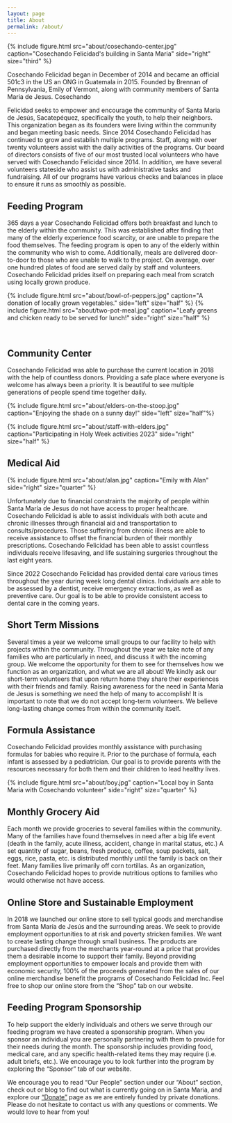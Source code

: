 ```yaml
---
layout: page
title: About
permalink: /about/
---
```


{% include figure.html src="about/cosechando-center.jpg" caption="Cosechando Felicidad's building in Santa Maria" side="right" size="third" %}

Cosechando Felicidad began in December of 2014 and became an official 501c3 in the US an ONG in Guatemala in 2015. Founded by Brennan of Pennsylvania, Emily of Vermont, along with community members of Santa Maria de Jesus. Cosechando

Felicidad seeks to empower and encourage the community of Santa Maria de Jesús, Sacatepéquez, specifically the youth, to help their neighbors. This organization began as its founders were living within the community and began meeting basic needs. Since 2014 Cosechando Felicidad has continued to grow and establish multiple programs. Staff, along with over twenty volunteers assist with the daily activities of the programs. Our board of directors consists of five of our most trusted local volunteers who have served with Cosechando Felicidad since 2014. In addition, we have several volunteers stateside who assist us with administrative tasks and fundraising. All of our programs have various checks and balances in place to ensure it runs as smoothly as possible.

## Feeding Program

365 days a year Cosechando Felicidad offers both breakfast and lunch to the elderly within the community. This was established after finding that many of the elderly experience food scarcity, or are unable to prepare the food themselves. The feeding program is open to any of the elderly within the community who wish to come. Additionally, meals are delivered door-to-door to those who are unable to walk to the project. On average, over one hundred plates of food are served daily by staff and volunteers. Cosechando Felicidad prides itself on preparing each meal from scratch using locally grown produce.

{% include figure.html src="about/bowl-of-peppers.jpg" caption="A donation of locally grown vegetables." side="left" size="half" %}
{% include figure.html src="about/two-pot-meal.jpg" caption="Leafy greens and chicken ready to be served for lunch!" side="right" size="half" %}

&nbsp;

## Community Center

Cosechando Felicidad was able to purchase the current location in 2018 with the help of countless donors. Providing a safe place where everyone is welcome has always been a priority. It is beautiful to see multiple generations of people spend time together daily.

<div id="about-photos">

{% include figure.html src="about/elders-on-the-stoop.jpg" caption="Enjoying the shade on a sunny day!" side="left" size="half"%}

{% include figure.html src="about/staff-with-elders.jpg" caption="Participating in Holy Week activities 2023" side="right" size="half" %}

</div>

## Medical Aid

{% include figure.html src="about/alan.jpg" caption="Emily with Alan" side="right" size="quarter" %}

Unfortunately due to financial constraints the majority of people within Santa María de Jesus do not have access to proper healthcare. Cosechando Felicidad is able to assist individuals with both acute and chronic illnesses through financial aid and transportation to consults/procedures. Those suffering from chronic illness are able to receive assistance to offset the financial burden of their monthly prescriptions. Cosechando Felicidad has been able to assist countless individuals receive lifesaving, and life sustaining surgeries throughout the last eight years.

Since 2022 Cosechando Felicidad has provided dental care various times throughout the year during week long dental clinics. Individuals are able to be assessed by a dentist, receive emergency extractions, as well as preventive care. Our goal is to be able to provide consistent access to dental care in the coming years.

## Short Term Missions

Several times a year we welcome small groups to our facility to help with projects within the community. Throughout the year we take note of any families who are particularly in need, and discuss it with the incoming group. We welcome the opportunity for them to see for themselves how we function as an organization, and what we are all about! We kindly ask our short-term volunteers that upon return home they share their experiences with their friends and family. Raising awareness for the need in Santa María de Jesus is something we need the help of many to accomplish! It is important to note that we do not accept long-term volunteers. We believe long-lasting change comes from within the community itself.

## Formula Assistance

Cosechando Felicidad provides monthly assistance with purchasing formulas for babies who require it. Prior to the purchase of formula, each infant is assessed by a pediatrician. Our goal is to provide parents with the resources necessary for both them and their children to lead healthy lives.

{% include figure.html src="about/boy.jpg" caption="Local boy in Santa Maria with Cosechando volunteer" side="right" size="quarter" %}

## Monthly Grocery Aid

Each month we provide groceries to several families within the community. Many of the families have found themselves in need after a big life event (death in the family, acute illness, accident, change in marital status, etc.) A set quantity of sugar, beans, fresh produce, coffee, soup packets, salt, eggs, rice, pasta, etc. is distributed monthly until the family is back on their feet. Many families live primarily off corn tortillas. As an organization, Cosechando Felicidad hopes to provide nutritious options to families who would otherwise not have access.

## Online Store and Sustainable Employment

In 2018 we launched our online store to sell typical goods and merchandise from Santa María de Jesús and the surrounding areas. We seek to provide employment opportunities to at risk and poverty stricken families. We want to create lasting change through small business. The products are purchased directly from the merchants year-round at a price that provides them a desirable income to support their family. Beyond providing employment opportunities to empower locals and provide them with economic security, 100% of the proceeds generated from the sales of our online merchandise benefit the programs of Cosechando Felicidad Inc. Feel free to shop our online store from the “Shop” tab on our website.

## Feeding Program Sponsorship

To help support the elderly individuals and others we serve through our feeding program we have created a sponsorship program. When you sponsor an individual you are personally partnering with them to provide for their needs during the month. The sponsorship includes providing food, medical care, and any specific health-related items they may require (i.e. adult briefs, etc.). We encourage you to look further into the program by exploring the “Sponsor” tab of our website.

We encourage you to read “Our People” section under our “About” section, check out or blog to find out what is currently going on in Santa Maria, and explore our [“Donate”](/donate) page as we are entirely funded by private donations. Please do not hesitate to contact us with any questions or comments. We would love to hear from you!
